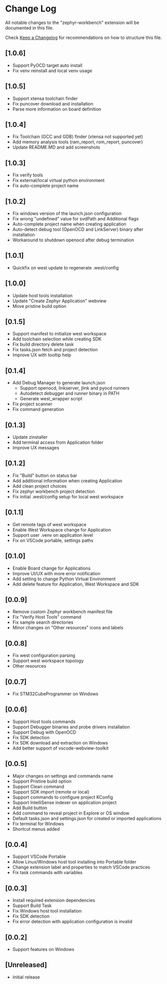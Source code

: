# Change Log

All notable changes to the "zephyr-workbench" extension will be documented in this file.

Check [Keep a Changelog](http://keepachangelog.com/) for recommendations on how to structure this file.

## [1.0.6]

- Support PyOCD target auto install
- Fix venv reinstall and local venv usage

## [1.0.5]

- Support xtensa toolchain finder
- Fix puncover download and installation
- Parse more information on board definition

## [1.0.4]

- Fix Toolchain (GCC and GDB) finder (xtensa not supported yet)
- Add memory analysis tools (ram_report, rom_report, puncover)
- Update README.MD and add screenshots
  
## [1.0.3]

- Fix verify tools 
- Fix external/local virtual python environment
- Fix auto-complete project name

## [1.0.2]

- Fix windows version of the launch.json configuration
- Fix wrong "undefined" value for svdPath and Additional flags
- Auto-complete project name when creating application
- Auto-detect debug tool (OpenOCD and LinkServer) binary after installation
- Workaround to shutdown openocd after debug termination

## [1.0.1]

- Quickfix on west update to regenerate .west/config

## [1.0.0]

- Update host tools installation
- Update "Create Zephyr Application" webview
- Move pristine build option

## [0.1.5]

- Support manifest to initialize west workspace
- Add toolchain selection while creating SDK
- Fix build directory delete task
- Fix tasks.json fetch and project detection
- Improve UX with tooltip help

## [0.1.4]

- Add Debug Manager to generate launch.json
  - Support openocd, linkserver, jlink and pyocd runners
  - Autodetect debugger and runner binary in PATH
  - Generate west_wrapper script
- Fix project scanner
- Fix command generation

## [0.1.3]

- Update zinstaller
- Add terminal access from Application folder
- Improve UX messages

## [0.1.2]

- Fix "Build" button on status bar
- Add additional information when creating Application
- Add clean project choices
- Fix zephyr workbench project detection
- Fix initial .west/config setup for local west workspace

## [0.1.1]

- Get remote tags of west workspace
- Enable West Workspace change for Application
- Support user .venv on application level
- Fix on VSCode portable, settings paths

## [0.1.0]

- Enable Board change for Applications
- Improve UI/UX with more error notification
- Add setting to change Python Virtual Environment
- Add delete feature for Application, West Workspace and SDK

## [0.0.9]

- Remove custom Zephyr workbench manifest file
- Fix "Verify Host Tools" command
- Fix sample search directories
- Minor changes on "Other resources" icons and labels

## [0.0.8]

- Fix west configuration parsing
- Support west workspace topology
- Other resources

## [0.0.7]

- Fix STM32CubeProgrammer on Windows

## [0.0.6]

- Support Host tools commands
- Support Debugger binaries and probe drivers installation
- Support Debug with OpenOCD
- Fix SDK detection
- Fix SDK download and extraction on Windows
- Add better support of vscode-webview-toolkit

## [0.0.5]

- Major changes on settings and commands name 
- Support Pristine build option
- Support Clean command
- Support SDK import (remote or local)
- Support commands to configure project KConfig
- Support IntelliSense indexer on application project
- Add Build button
- Add command to reveal project in Explore or OS window
- Default tasks.json and settings.json for created or imported applications
- Fix terminal for Windows
- Shortcut menus added

## [0.0.4]

- Support VSCode Portable
- Allow Linux/Windows host tool installing into Portable folder
- Change extension label and properties to match VSCode practices
- Fix task commands with variables

## [0.0.3]

- Install required extension dependencies
- Support Build Task 
- Fix Windows host tool installation
- Fix SDK detection
- Fix error detection with application configuration is invalid

## [0.0.2]

- Support features on Windows

## [Unreleased]

- Initial release